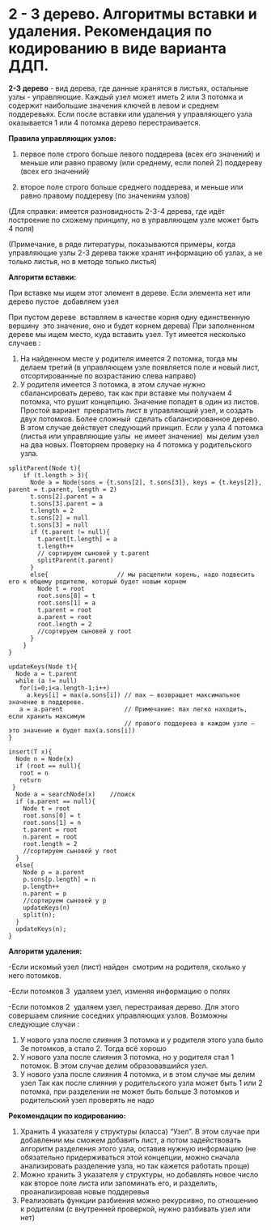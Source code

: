 
# 2 - ­3 ­дерево. Алгоритмы вставки и удаления. Рекомендация по кодированию в виде варианта ДДП.
 **2-­3 дерево** -­ вид дерева, где данные хранятся в листьях, остальные узлы ­- управляющие.
Каждый узел может иметь 2 или 3 потомка и содержит наибольшие значения ключей в левом и среднем
поддеревьях. Если после вставки или удаления у управляющего узла оказывается 1 или 4 потомка­ дерево
перестраивается.

**Правила управляющих узлов:**

1. первое поле строго больше левого поддерева (всех его значений) и меньше или равно правому
(или среднему, если полей 2) поддереву (всех его значений)

2. второе поле строго больше среднего поддерева, и меньше или равно правому поддереву (по
значениям узлов)

(Для справки: имеется разновидность 2-­3-­4 дерева, где идёт построение по схожему принципу, но в
управляющем узле может быть 4 поля)

(Примечание, в ряде литературы, показываются примеры, когда управляющие узлы 2-­3 дерева также
хранят информацию об узлах, а не только листья, но в методе только листья)

**Алгоритм вставки:**

При вставке мы ищем этот элемент в дереве. Если элемента нет или дерево пустое ­ добавляем узел

При пустом дереве ­ вставляем в качестве корня одну единственную вершину ­ это значение, оно
и будет корнем дерева)
При заполненном дереве ­ мы ищем место, куда вставить узел. Тут имеется несколько случаев :
1. На найденном месте у родителя имеется 2 потомка, тогда мы делаем третий (в управляющем узле
появляется поле и новый лист, отсортированные по возрастанию слева направо)
2. У родителя имеется 3 потомка, в этом случае нужно сбалансировать дерево, так как при вставке мы
получаем 4 потомка, что рушит концепцию. Значение попадет в один из листов. Простой вариант ­
превратить лист в управляющий узел, и создать двух потомков. Более сложный ­ сделать
сбалансированное дерево. В этом случае действует следующий принцип. Если у узла 4 потомка
(листья или управляющие узлы ­ не имеет значение) ­ мы делим узел на два новых. Повторяем
проверку на 4 потомка у родительского узла.
```
splitParent(Node t){
    if (t.length > 3){
      Node a = Node(sons = {t.sons[2], t.sons[3]}, keys = {t.keys[2]}, parent = t.parent, length = 2)
      t.sons[2].parent = a
      t.sons[3].parent = a
      t.length = 2
      t.sons[2] = null
      t.sons[3] = null
      if (t.parent != null){
        t.parent[t.length] = a
        t.length++
        // сортируем сыновей у t.parent
        splitParent(t.parent)
      }
      else{                   // мы расщепили корень, надо подвесить его к общему родителю, который будет новым корнем
        Node t = root
        root.sons[0] = t
        root.sons[1] = a
        t.parent = root
        a.parent = root
        root.length = 2
        //сортируем сыновей у root
      }
    }
}
```
```
updateKeys(Node t){
  Node a = t.parent
  while (a != null)
   for(i=0;i<a.length-1;i++)
     a.keys[i] = max(a.sons[i]) // max — возвращает максимальное значение в поддереве.
   a = a.parent                 // Примечание: max легко находить, если хранить максимум
                                // правого поддерева в каждом узле — это значение и будет max(a.sons[i])
}
```
```
insert(T x){
  Node n = Node(x)
  if (root == null){
   root = n
   return
 }
  Node a = searchNode(x)    //поиск 
  if (a.parent == null){
    Node t = root
    root.sons[0] = t
    root.sons[1] = n
    t.parent = root
    n.parent = root
    root.length = 2
    //сортируем сыновей у root
  }
  else{
    Node p = a.parent
    p.sons[p.length] = n
    p.length++
    n.parent = p
    //сортируем сыновей у p
    updateKeys(n)
    split(n);
  }
  updateKeys(n);
}
  ```
**Алгоритм удаления:**

-Если искомый узел (лист) найден ­ смотрим на родителя, сколько у него потомков.

-Если потомков 3 ­ удаляем узел, изменяя информацию о полях

-Если потомков 2 ­ удаляем узел, перестраивая дерево. Для этого совершаем слияние соседних
управляющих узлов. Возможны следующие случаи :

1. У нового узла после слияния 3 потомка и у родителя этого узла было 3­е потомков, а стало 2. Тогда всё
хорошо
2. У нового узла после слияния 3 потомка, но у родителя стал 1 потомок. В этом случае делим
образовавшийся узел.
3. У нового узла после слияния 4 потомка, и в этом случае мы делим узел Так как после слияния у
родительского узла может быть 1 или 2 потомка, при разделении не может быть больше 3 потомков и
родительский узел  проверять не надо

**Рекомендации по кодированию:**

1. Хранить 4 указателя у структуры (класса) “Узел”. В этом случае при добавлении мы сможем
добавить лист, а потом задействовать алгоритм разделения этого узла, оставив нужную
информацию (не обязательно придерживаться этой концепции, можно сначала анализировать
разделение узла, но так кажется работать проще)
2. Можно хранить 3 указателя у структуры, но добавлять новое число как второе поле листа или
запоминать его, и разделить, проанализировав новые поддеревья
3. Реализовать функции разбиения можно рекурсивно, по отношению к родителям (с внутренней
проверкой, нужно разбивать узел или нет)
